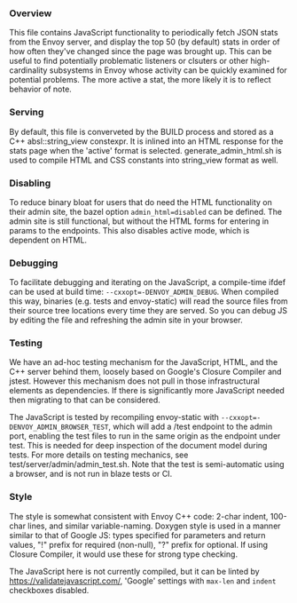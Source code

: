 ### Overview

This file contains JavaScript functionality to periodically fetch JSON stats from
the Envoy server, and display the top 50 (by default) stats in order of how often
they've changed since the page was brought up. This can be useful to find potentially
problematic listeners or clsuters or other high-cardinality subsystems in Envoy whose
activity can be quickly examined for potential problems. The more active a stat, the
more likely it is to reflect behavior of note.

### Serving

By default, this file is converveted by the BUILD process and stored as a C++
absl::string_view constexpr. It is inlined into an HTML response for the stats
page when the 'active' format is selected. generate_admin_html.sh is used to
compile HTML and CSS constants into string_view format as well.

### Disabling

To reduce binary bloat for users that do need the HTML functionality on their
admin site, the bazel option `admin_html=disabled` can be defined. The admin site
is still functional, but without the HTML forms for entering in params to the
endpoints. This also disables active mode, which is dependent on HTML.

### Debugging

To facilitate debugging and iterating on the JavaScript, a compile-time ifdef can
be used at build time: `--cxxopt=-DENVOY_ADMIN_DEBUG`. When compiled this way,
binaries (e.g. tests and envoy-static) will read the source files from their
source tree locations every time they are served. So you can debug JS by editing
the file and refreshing the admin site in your browser.

### Testing

We have an ad-hoc testing mechanism for the JavaScript, HTML, and the C++ server
behind them, loosely based on Google's Closure Compiler and jstest. However this
mechanism does not pull in those infrastructural elements as dependencies. If
there is significantly more JavaScript needed then migrating to that can be
considered.

The JavaScript is tested by recompiling envoy-static with
`--cxxopt=-DENVOY_ADMIN_BROWSER_TEST`, which will add a /test endpoint to the
admin port, enabling the test files to run in the same origin as the endpoint
under test. This is needed for deep inspection of the document model during
tests. For more details on testing mechanics, see
test/server/admin/admin_test.sh. Note that the test is semi-automatic using a
browser, and is not run in blaze tests or CI.


### Style

The style is somewhat consistent with Envoy C++ code: 2-char indent,
100-char lines, and similar variable-naming. Doxygen style is used in
a manner similar to that of Google JS: types specified for parameters
and return values, "!" prefix for required (non-null), "?" prefix for
optional. If using Closure Compiler, it would use these for strong type
checking.

The JavaScript here is not currently compiled, but it can be linted by
https://validatejavascript.com/, 'Google' settings with `max-len` and `indent`
checkboxes disabled.
